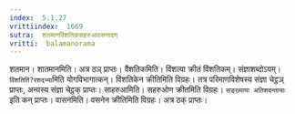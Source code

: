 ```yaml
---
index:  5.1.27
vrittiindex:  1669
sutra:  शतमानविंशतिकसहरुआवसनादण्
vritti:  balamanorama 
---
```


शतमान। शातमानमिति। अत्र ठञ् प्राप्तः। वैंशतिकमिति। विंशत्या क्रीतं विंशतिकम्। संज्ञाशब्दोऽयम्। `विंशतितिं?रशद्भ्या`मिति योगविभागात्कन्। विंशतिकेन क्रीतिमिति विग्रहः। तत्र परिमाणविशेषस्य संज्ञा चेट्ठञ् प्राप्तः, अन्यस्य संज्ञा चेट्ठक् प्राप्तः। साहरुआमिति। सहरुओण क्रीतमिति विग्रहः। `सङ्ख्याया अतिशदन्तायाः` इति कन् प्राप्तः। वासनमिति। वसनेन क्रीतिमिति विग्रहः। अत्र ठक् प्राप्तः। 


